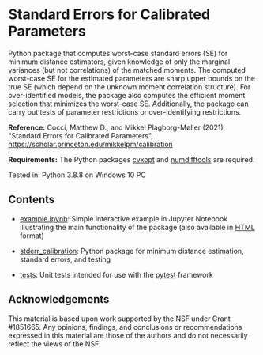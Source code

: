 # Standard Errors for Calibrated Parameters

Python package that computes worst-case standard errors (SE) for minimum distance estimators, given knowledge of only the marginal variances (but not correlations) of the matched moments. The computed worst-case SE for the estimated parameters are sharp upper bounds on the true SE (which depend on the unknown moment correlation structure). For over-identified models, the package also computes the efficient moment selection that minimizes the worst-case SE. Additionally, the package can carry out tests of parameter restrictions or over-identifying restrictions.

**Reference:**
Cocci, Matthew D., and Mikkel Plagborg-Møller (2021), "Standard Errors for Calibrated Parameters", https://scholar.princeton.edu/mikkelpm/calibration

**Requirements:**
The Python packages [cvxopt](https://cvxopt.org/) and [numdifftools](https://pypi.org/project/numdifftools/) are required.

Tested in: Python 3.8.8 on Windows 10 PC

## Contents

- [example.ipynb](example.ipynb): Simple interactive example in Jupyter Notebook illustrating the main functionality of the package (also available in [HTML](docs/example.html) format)

- [stderr_calibration](stderr_calibration): Python package for minimum distance estimation, standard errors, and testing

- [tests](tests): Unit tests intended for use with the [pytest](https://docs.pytest.org/) framework

## Acknowledgements

This material is based upon work supported by the NSF under Grant #1851665. Any opinions, findings, and conclusions or recommendations expressed in this material are those of the authors and do not necessarily reflect the views of the NSF.